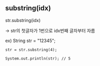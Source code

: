 ## substring(idx)

str.substring(idx)

-> str의 첫글자가 1번으로 idx번째 글자부터 자름

ex) String str = "12345";

    str = str.substring(4);

    System.out.println(str); // 5
